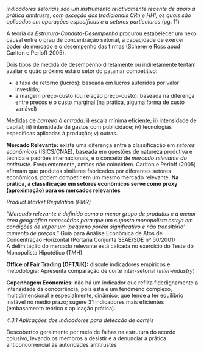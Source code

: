 
*indicadores setoriais são um instrumento relativamente recente de apoio à prática antitruste, com exceção dos tradicionais CRn e HHI, os quais são aplicados em operações específicas e a setores particulares* (pg. 11)  


A teoria da *Estrutura-Conduta-Desempenho* procurou estabelecer um nexo causal entre o grau de concentração setorial, a capacidade de exercer poder de mercado e o desempenho das firmas (Scherer e Ross apud Carlton e Perloff 2005).

Dois tipos de medida de desempenho diretamente ou indiretamente tentam avaliar o quão próximo está o setor do
patamar competitivo:
- a taxa de retorno (lucros): baseada em lucros auferidos por valor investido;
- a margem preço-custo (ou relação preço-custo): baseada na diferença entre preços e o custo marginal (na prática, alguma forma de custo variável)


Medidas de *barreira à entrada*: i) escala mínima eficiente; ii) intensidade de capital; iii) intensidade de gastos com publicidade; iv) tecnologias especificas aplicadas à produção; v) outras.


**Mercado Relevante:** existe uma diferença entre a classificação em *setores econômicos* (ISICS/CNAE), baseada em questões de natureza produtiva e técnica e padrões internacionais, e o conceito de *mercado relevante do antitruste*. Frequentemente, ambos não coincidem. Carlton e Perloff (2005) afirmam que produtos similares fabricados por diferentes setores econômicos, podem competir em um mesmo mercado relevante. **Na prática, a classificação em setores econômicos serve como proxy (aproximação) para os mercados relevantes**   


*Product Market Regulation (PMR)* 



*“Mercado relevante é definido como o menor grupo de produtos e a menor área geográfica necessários para que um suposto monopolista esteja em condições de impor um ‘pequeno porém significativo e não transitório’ aumento de preços.”* Guia para Análise Econômica de Atos de Concentração Horizontal (Portaria Conjunta SEAE/SDE nº 50/2001)  
A delimitação do mercado relevante está calcada no exercício do Teste do Monopolista Hipotético (TMH)  


**Office of Fair Trading (OFT/UK):** discute indicadores empíricos e metodologia; Apresenta comparação de corte inter-setorial (*inter-industry*)  


**Copenhagem Economics:** não há um indicador que reflita fidedignamente a intensidade da concorrência, pois esta é um fenômeno complexo, multidimensional e especialmente, dinâmico, que tende a ter equilíbrio instável no médio prazo; sugere 31 indicadores mais eficientes (embasamento teórico x aplicação prática).  




*4.3.1 Aplicações dos indicadores para detecção de cartéis*

Descobertos geralmente por meio de falhas na estrutura do acordo colusivo, levando os membros a desistir e a denunciar a prática anticoncorrencial às autoridades antitrustes  



